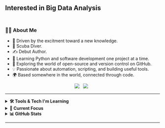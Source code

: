 ## Interested in Big Data Analysis


<table align="right">
 <!-- Add other languages if you create them -->
</table>

### 👨‍💻 About Me

- 🔦 Driven by the excitment toward a new knowledge.  
- 🤿 Scuba Diver.
- ✍️ Debut Author.  
- 🧠 Learning Python and software development one project at a time.  
- 🚀 Exploring the world of open-source and version control on GitHub.  
- 💡 Passionate about automation, scripting, and building useful tools.  
- 🌍 Based somewhere in the world, connected through code.

<p align="center">
  <a href="mailto:your.email@example.com"><img src="https://img.shields.io/badge/gmail-%23D14836.svg?&style=for-the-badge&logo=gmail&logoColor=white" /></a>&nbsp;&nbsp;
  <a href="https://www.linkedin.com/in/your-linkedin/"><img src="https://img.shields.io/badge/linkedin-%230077B5.svg?&style=for-the-badge&logo=linkedin&logoColor=red" /></a>&nbsp;&nbsp;
  <!-- Add more social links as you grow -->
</p>

---

<details>
  <summary><b>🛠️ Tools & Tech I'm Learning</b></summary>
  <br/>

![Python](https://img.shields.io/badge/PYTHON-3776AB.svg?&style=flat&logo=python&logoColor=white)
![Git](https://img.shields.io/badge/GIT-%23F05033.svg?&style=flat&logo=git&logoColor=white)
![GitHub](https://img.shields.io/badge/GITHUB-%23121011.svg?&style=flat&logo=github&logoColor=white)
![VSCode](https://img.shields.io/badge/VSCODE-007ACC.svg?&style=flat&logo=visual-studio-code)

<!-- Add more as you go -->

</details>

<details>
  <summary><b>📘 Current Focus</b></summary>
  <br/>

- 🧩 Python scripting and automation  
- 📦 Learning to use Git and GitHub for version control  
- 🐍 Exploring small projects in data and web development  
- 📚 Staying curious and always improving

</details>

<details>
  <summary><b>📊 GitHub Stats</b></summary>
  <br/>
  <p align="center">
    <img height="137px" src="https://github-readme-streak-stats.herokuapp.com/?user=khaleds1341&hide_border=true&theme=nightowl" />
  </p>
  <p align="center">
    <img height="137px" src="https://github-readme-stats.vercel.app/api?username=khaleds1341&hide_title=true&hide_border=true&show_icons=true&include_all_commits=true&count_private=true&theme=nightowl" /> 
    <img height="137px" src="https://github-readme-stats.vercel.app/api/top-langs/?username=khaleds1341&hide_title=true&hide_border=true&layout=compact&langs_count=6&theme=nightowl" />
  </p>
</details>

---



